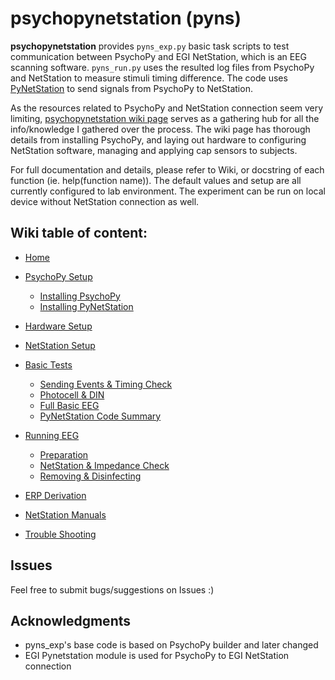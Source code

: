 # psychopynetstation (pyns)

**psychopynetstation** provides `pyns_exp.py` basic task scripts to test communication between PsychoPy and EGI NetStation, which is an EEG scanning software. `pyns_run.py` uses the resulted log files from PsychoPy and NetStation to measure stimuli timing difference. The code uses [PyNetStation](http://psychopy.org/api/hardware/egi.html) to send signals from PsychoPy to NetStation.

As the resources related to PsychoPy and NetStation connection seem very limiting, [psychopynetstation wiki page](https://github.com/vucml/psychopynetstation/wiki) serves as a gathering hub for all the info/knowledge I gathered over the process. The wiki page has thorough details from installing PsychoPy, and laying out hardware to configuring NetStation software, managing and applying cap sensors to subjects.

For full documentation and details, please refer to Wiki, or docstring of each function (ie. help(function name)). The default values and setup are all currently configured to lab environment. The experiment can be run on local device without NetStation connection as well.

## Wiki table of content:

* [Home](https://github.com/vucml/psychopynetstation/wiki)
* [PsychoPy Setup](https://github.com/vucml/psychopynetstation/wiki/PsychoPy_Setup)
   * [Installing PsychoPy](https://github.com/vucml/psychopynetstation/wiki/Installing_PsychoPy1.90.3)
   * [Installing PyNetStation](https://github.com/vucml/psychopynetstation/wiki/Installing_PyNetStation)
* [Hardware Setup](https://github.com/vucml/psychopynetstation/wiki/Hardware_Setup)
* [NetStation Setup](https://github.com/vucml/psychopynetstation/wiki/NetStation_Setup)

* [Basic Tests](https://github.com/vucml/psychopynetstation/wiki/Basic_Tests)
   * [Sending Events & Timing Check](https://github.com/vucml/psychopynetstation/wiki/Sending_Events_and_Timing_Check)
   * [Photocell & DIN](https://github.com/vucml/psychopynetstation/wiki/Photocell_and_DIN)
   * [Full Basic EEG](https://github.com/vucml/psychopynetstation/wiki/Full_Basic_EEG)
   * [PyNetStation Code Summary](https://github.com/vucml/psychopynetstation/wiki/PyNetStation_Code_Summary)

* [Running EEG](https://github.com/vucml/psychopynetstation/wiki/Running_EEG)
   * [Preparation](https://github.com/vucml/psychopynetstation/wiki/Preparation)
   * [NetStation & Impedance Check](https://github.com/vucml/psychopynetstation/wiki/NetStation_and_Impedance_Check)
   * [Removing & Disinfecting](https://github.com/vucml/psychopynetstation/wiki/Removing_and_Disinfecting)
* [ERP Derivation](https://github.com/vucml/psychopynetstation/wiki/ERP_Derivation)
* [NetStation Manuals](https://github.com/vucml/psychopynetstation/wiki/NetStation_Manuals)
* [Trouble Shooting](https://github.com/vucml/psychopynetstation/wiki/Trouble_Shooting)


## Issues

Feel free to submit bugs/suggestions on Issues :)


## Acknowledgments

* pyns_exp's base code is based on PsychoPy builder and later changed
* EGI Pynetstation module is used for PsychoPy to EGI NetStation connection
